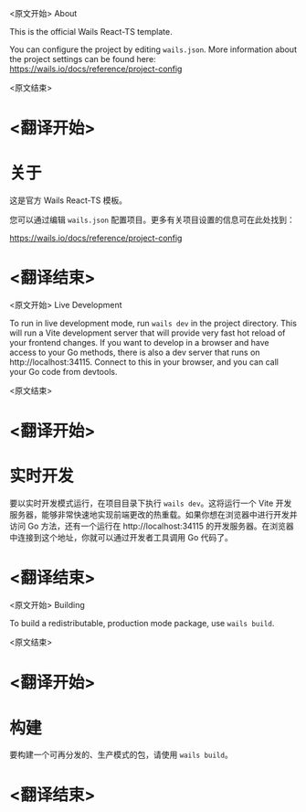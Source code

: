 
<原文开始>
About

This is the official Wails React-TS template.

You can configure the project by editing `wails.json`. More information about the project settings can be found
here: https://wails.io/docs/reference/project-config


<原文结束>

# <翻译开始>
# 关于

这是官方 Wails React-TS 模板。

您可以通过编辑 `wails.json` 配置项目。更多有关项目设置的信息可在此处找到：

https://wails.io/docs/reference/project-config

# <翻译结束>


<原文开始>
Live Development

To run in live development mode, run `wails dev` in the project directory. This will run a Vite development
server that will provide very fast hot reload of your frontend changes. If you want to develop in a browser
and have access to your Go methods, there is also a dev server that runs on http://localhost:34115. Connect
to this in your browser, and you can call your Go code from devtools.


<原文结束>

# <翻译开始>
# 实时开发

要以实时开发模式运行，在项目目录下执行 `wails dev`。这将运行一个 Vite 开发服务器，能够非常快速地实现前端更改的热重载。如果你想在浏览器中进行开发并访问 Go 方法，还有一个运行在 http://localhost:34115 的开发服务器。在浏览器中连接到这个地址，你就可以通过开发者工具调用 Go 代码了。

# <翻译结束>


<原文开始>
Building

To build a redistributable, production mode package, use `wails build`.

<原文结束>

# <翻译开始>
# 构建

要构建一个可再分发的、生产模式的包，请使用 `wails build`。

# <翻译结束>

